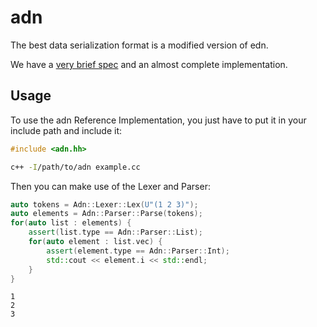 # adn
The best data serialization format is a modified version of edn.

We have a [very brief spec](SPEC.md) and an almost complete implementation.

## Usage
To use the adn Reference Implementation, you just have to put it in your include
path and include it:

```cpp
#include <adn.hh>
```

```sh
c++ -I/path/to/adn example.cc
```

Then you can make use of the Lexer and Parser:

```cpp
auto tokens = Adn::Lexer::Lex(U"(1 2 3)");
auto elements = Adn::Parser::Parse(tokens);
for(auto list : elements) {
    assert(list.type == Adn::Parser::List);
    for(auto element : list.vec) {
        assert(element.type == Adn::Parser::Int);
        std::cout << element.i << std::endl;
    }
}
```

```
1
2
3
```
